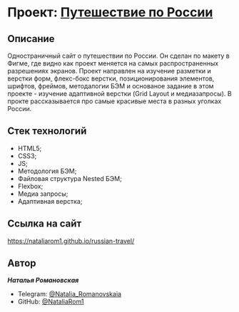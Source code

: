 # Проект: [Путешествие по России](https://nataliarom1.github.io/russian-travel/)


## **Описание**

Одностраничный сайт о путешествии по России. Он сделан по макету в Фигме, где видно как проект меняется на самых распространенных разрешениях экранов. Проект направлен на изучение разметки и верстки форм, флекс-бокс верстки, позиционирования элементов, шрифтов, фреймов, методалогии БЭМ и основаное задание в этом проекте - изучение адаптивной верстки (Grid Layout и медиазапросы). В прокте рассказывается про самые красивые места в разных уголках России.


## **Стек технологий**

- HTML5;
- CSS3;
- JS;
- Методология БЭМ;
- Файловая структура Nested БЭМ;
- Flexbox;
- Медиа запросы;
- Адаптивная верстка;

## **Ссылка на сайт**

https://nataliarom1.github.io/russian-travel/

## **Автор**

**_Наталья Романовская_**

- Telegram: [@Natalia_Romanovskaia](https://t.me/Natalia_Romanovskaia)
- GitHub: [@NataliaRom1](https://github.com/NataliaRom1)

